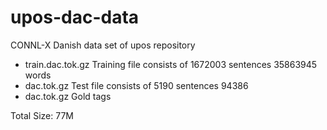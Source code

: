 upos-dac-data
=============

CONNL-X Danish data set of upos repository

- train.dac.tok.gz  Training file consists of 1672003 sentences 35863945 words
- dac.tok.gz  Test file consists of 5190 sentences 94386
- dac.tok.gz  Gold tags

Total Size: 77M
